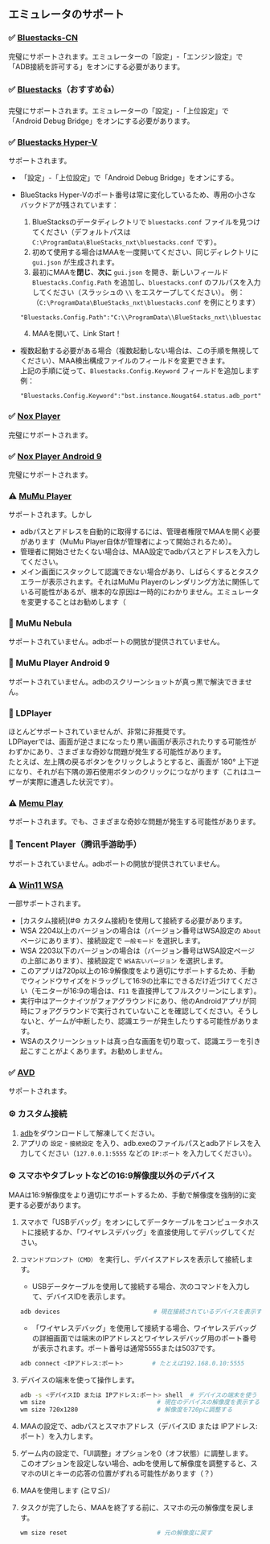 ## エミュレータのサポート

### ✅ [Bluestacks-CN](https://www.bluestacks.cn/)

完璧にサポートされます。エミュレーターの「設定」-「エンジン設定」で「ADB接続を許可する」をオンにする必要があります。

### ✅ [Bluestacks](https://www.bluestacks.com/ja/index.html)（おすすめ👍）

完璧にサポートされます。エミュレーターの「設定」-「上位設定」で「Android Debug Bridge」をオンにする必要があります。

### ✅ [Bluestacks Hyper-V](https://support.bluestacks.com/hc/ja/articles/4412148150157-BlueStacks-5-Windows%E3%81%A7Hyper-V%E3%82%92%E6%9C%89%E5%8A%B9%E3%81%AB%E3%81%99%E3%82%8B%E6%96%B9%E6%B3%95)

サポートされます。

- 「設定」-「上位設定」で「Android Debug Bridge」をオンにする。
- BlueStacks Hyper-Vのポート番号は常に変化しているため、専用の小さなバックドアが残されています：

  1. BlueStacksのデータディレクトリで `bluestacks.conf` ファイルを見つけてください（デフォルトパスは `C:\ProgramData\BlueStacks_nxt\bluestacks.conf` です）。
  2. 初めて使用する場合はMAAを一度開いてください、同じディレクトリに `gui.json` が生成されます。
  3. 最初にMAAを**閉じ**、**次に** `gui.json` を開き、新しいフィールド `Bluestacks.Config.Path` を追加し、`bluestacks.conf` のフルパスを入力してください（スラッシュの `\\` をエスケープしてください）。
  例：（`C:\ProgramData\BlueStacks_nxt\bluestacks.conf` を例にとります）

    ```jsonc
    "Bluestacks.Config.Path":"C:\\ProgramData\\BlueStacks_nxt\\bluestacks.conf",
    ```

  4. MAAを開いて、Link Start！

- 複数起動する必要がある場合（複数起動しない場合は、この手順を無視してください）、MAA検出構成ファイルのフィールドを変更できます。  
    上記の手順に従って、`Bluestacks.Config.Keyword` フィールドを追加します  
    例：

    ```jsonc
    "Bluestacks.Config.Keyword":"bst.instance.Nougat64.status.adb_port",
    ```

### ✅ [Nox Player](https://jp.bignox.com/)

完璧にサポートされます。

### ✅ [Nox Player Android 9](https://jp.bignox.com/)

完璧にサポートされます。

### ⚠️ [MuMu Player](https://www.mumuglobal.com/jp/)

サポートされます。しかし

- adbパスとアドレスを自動的に取得するには、管理者権限でMAAを開く必要があります（MuMu Player自体が管理者によって開始されるため）。
- 管理者に開始させたくない場合は、MAA設定でadbパスとアドレスを入力してください。
- メイン画面にスタックして認識できない場合があり、しばらくするとタスクエラーが表示されます。それはMuMu Playerのレンダリング方法に関係している可能性があるが、根本的な原因は一時的にわかりません。エミュレータを変更することはお勧めします（

### 🚫 MuMu Nebula  

サポートされていません。adbポートの開放が提供されていません。

### 🚫 MuMu Player Android 9

サポートされていません。adbのスクリーンショットが真っ黒で解決できません。

### 🚫 LDPlayer

ほとんどサポートされていませんが、非常に非推奨です。  
LDPlayerでは、画面が逆さまになったり黒い画面が表示されたりする可能性がわずかにあり、さまざまな奇妙な問題が発生する可能性があります。  
たとえば、左上隅の戻るボタンをクリックしようとすると、画面が 180° 上下逆になり、それが右下隅の源石使用ボタンのクリックにつながります（これはユーザーが実際に遭遇した状況です）。

### ⚠️ [Memu Play](https://www.memuplay.com/jp/)

サポートされます。でも、さまざまな奇妙な問題が発生する可能性があります。

### 🚫 Tencent Player（腾讯手游助手）

サポートされていません。adbポートの開放が提供されていません。

### ⚠️ [Win11 WSA](https://docs.microsoft.com/ja-jp/windows/android/wsa/)

一部サポートされます。

- [カスタム接続](#⚙️ カスタム接続)を使用して接続する必要があります。
- WSA 2204以上のバージョンの場合は（バージョン番号はWSA設定の `About` ページにあります）、接続設定で `一般モード` を選択します。
- WSA 2203以下のバージョンの場合は（バージョン番号はWSA設定ページの上部にあります）、接続設定で `WSA古いバージョン` を選択します。
- このアプリは720p以上の16:9解像度をより適切にサポートするため、手動でウィンドウサイズをドラッグして16:9の比率にできるだけ近づけてください（モニターが16:9の場合は、`F11` を直接押してフルスクリーンにします）。
- 実行中はアークナイツがフォアグラウンドにあり、他のAndroidアプリが同時にフォアグラウンドで実行されていないことを確認してください。そうしないと、ゲームが中断したり、認識エラーが発生したりする可能性があります。
- WSAのスクリーンショットは真っ白な画面を切り取って、認識エラーを引き起こすことがよくあります。お勧めしません。

### ✅ [AVD](https://developer.android.com/studio/run/managing-avds)

サポートされます。

### ⚙️ カスタム接続

1. [adb](https://dl.google.com/android/repository/platform-tools-latest-windows.zip)をダウンロードして解凍してください。
2. アプリの `設定` - `接続設定` を入り、adb.exeのファイルパスとadbアドレスを入力してください（`127.0.0.1:5555` などの `IP:ポート` を入力してください）。

### ⚙️ スマホやタブレットなどの16:9解像度以外のデバイス

MAAは16:9解像度をより適切にサポートするため、手動で解像度を強制的に変更する必要があります。

1. スマホで「USBデバッグ」をオンにしてデータケーブルをコンピュータホストに接続するか、「ワイヤレスデバッグ」を直接使用してデバッグしてください。
2. `コマンドプロンプト（CMD）` を実行し、デバイスアドレスを表示して接続します。

    - USBデータケーブルを使用して接続する場合、次のコマンドを入力して、デバイスIDを表示します。

    ```bash
    adb devices                          # 現在接続されているデバイスを表示する。最初の列はデバイスIDです。
    ```

    - 「ワイヤレスデバッグ」を使用して接続する場合、ワイヤレスデバッグの詳細画面では端末のIPアドレスとワイヤレスデバッグ用のポート番号が表示されます。ポート番号は通常5555または5037です。

    ```bash
    adb connect <IPアドレス:ポート>        # たとえば192.168.0.10:5555
    ```

3. デバイスの端末を使って操作します。

   ```bash
   adb -s <デバイスID または IPアドレス:ポート> shell  # デバイスの端末を使う
   wm size                               # 現在のデバイスの解像度を表示する
   wm size 720x1280                      # 解像度を720pに調整する
   ```

4. MAAの設定で、adbパスとスマホアドレス（デバイスID または IPアドレス:ポート）を入力します。
5. ゲーム内の設定で、「UI調整」オプションを0（オフ状態）に調整します。  
    このオプションを設定しない場合、adbを使用して解像度を調整すると、スマホのUIとキーの応答の位置がずれる可能性があります（？）
6. MAAを使用します (≧∇≦)ﾉ
7. タスクが完了したら、MAAを終了する前に、スマホの元の解像度を戻します。

   ```bash
   wm size reset                         # 元の解像度に戻す
   ```

